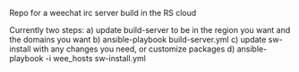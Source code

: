 
Repo for a weechat irc server build in the RS cloud

Currently two steps:
a) update build-server to be in the region you want and the domains you want
b) ansible-playbook build-server.yml
c) update sw-install with any changes you need, or customize packages
d) ansible-playbook -i wee_hosts sw-install.yml
